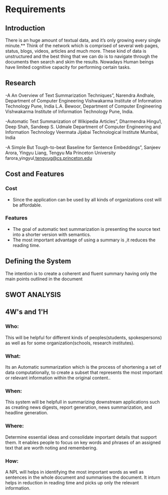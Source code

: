 
# Requirements
## Introduction
There is an huge amount of textual data, and it’s only growing every single minute.**
Think of the network which is comprised of several web pages, status, blogs, videos, articles and much more.
These kind of data is unstructured and the best thing that we can do is to navigate through the documents then search and skim the results. Nowadays Human beings have limited cognitive capacity for performing certain tasks.


## Research
-A An Overview of Text Summarization Techniques”, Narendra Andhale, Department of Computer Engineering Vishwakarma Institute of Information Technology Pune, India L.A. Bewoor, Department of Computer Engineering Vishwakarma Institute of Information Technology Pune, India.

-Automatic Text Summarization of Wikipedia Articles”, Dharmendra Hingu1, Deep Shah, Sandeep S. Udmale Department of Computer Engineering and Information Technology Veermata Jijabai Technological Institute Mumbai, India

-A Simple But Tough-to-beat Baseline for Sentence Embeddings”, Sanjeev Arora, Yingyu Liang, Tengyu Ma Princeton University farora,yingyul,tengyug@cs.princeton.edu

## Cost and Features

### Cost
- 	Since the application can be used by all kinds of organizations cost will be affordable. 
### Features
- The goal of automatic text summarization is presenting the source text into a shorter version with semantics. 
- The most important advantage of using a summary is ,it reduces the reading time.
## Defining the System
The intention is to create a coherent and fluent summary having only the main points outlined in the document
## SWOT ANALYSIS
[](https://github.com/Pavanas-06/Text-summarization/blob/main/1_Requirement/SWOT%20analysis.JPG)


## 4W's and 1'H
### Who:
This will be helpful for different kinds of peoples(students, spokespersons) as well as for some organization(schools, research institutes).  
### What:
Its an Automatic summarization which is the process of shortening a set of data computationally, to create a subset that represents the most important or relevant information within the original content..
### When:
This system will be helpfull in summarizing downstream applications such as creating news digests, report generation, news summarization, and headline generation.
### Where:
Determine essential ideas and consolidate important details that support them. It enables people to focus on key words and phrases of an assigned text that are worth noting and remembering.
### How:
A NPL will helps in identifying the most important words as well as sentences in the whole document and summarises the document. It inturn helps in reduction in reading time and picks up only the relevant information.
 

